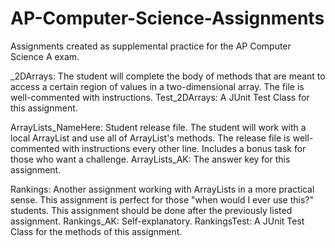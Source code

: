 # AP-Computer-Science-Assignments
Assignments created as supplemental practice for the AP Computer Science A exam.

_2DArrays: The student will complete the body of methods that are meant to access a certain region of values in a two-dimensional array. The file is well-commented with instructions. 
Test_2DArrays: A JUnit Test Class for this assignment.

ArrayLists_NameHere: Student release file. The student will work with a local ArrayList and use all of ArrayList's methods. The release file is well-commented with instructions every other line. Includes a bonus task for those who want a challenge.
ArrayLists_AK: The answer key for this assignment.

Rankings: Another assignment working with ArrayLists in a more practical sense. This assignment is perfect for those "when would I ever use this?" students. This assignment should be done after the previously listed assignment.
Rankings_AK: Self-explanatory.
RankingsTest: A JUnit Test Class for the methods of this assignment.
